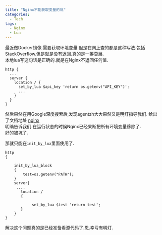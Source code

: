 ```yaml
---
title: "Nginx不能获取变量的坑"
categories:
  - Tech
tags:
  - Nginx
  - Lua
---
```


最近做Docker镜像.需要获取环境变量.但是在网上查的都是这种写法.包括StackOverflow.但是就是没有返回.真的是一筹莫展.      
本地lua写这句话是正确的.就是在Nginx不返回任何值.

```
http {
  ...
  server {
    location / {
      set_by_lua $api_key 'return os.getenv("API_KEY")';
      ...
    }
  }
}
```

然后果然在用Google深度搜索后,发现agentzh大大果然又是明灯指导我们.
给出了文档地址
[nginx](!http://nginx.org/en/docs/ngx_core_module.html#env)    
明确告诉我们.在运行状态的时候Nginx已经果断把所有环境变量移除了.    
好的被坑了.

那就只能在`init_by_lua`里面使用了.
```
http
{ 

	init_by_lua_block
	{
		test=os.getenv("PATH");
	}
    server{
     ....
       location /
       { 

            set_by_lua $test 'return test';
       }
    }
}

```
解决这个问题真的是已经准备看源代码了.恩.幸亏有明灯.